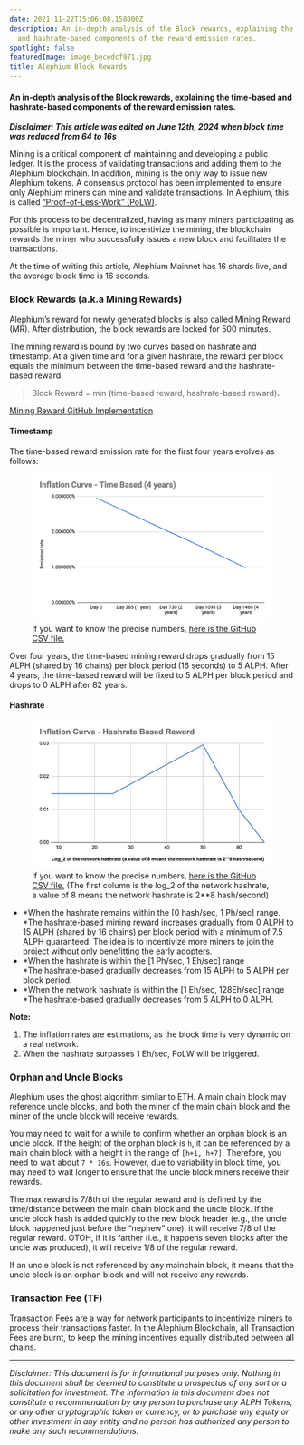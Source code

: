 ```yaml
---
date: 2021-11-22T15:06:08.158000Z
description: An in-depth analysis of the Block rewards, explaining the time-based
  and hashrate-based components of the reward emission rates.
spotlight: false
featuredImage: image_becedcf971.jpg
title: Alephium Block Rewards
---
```


#### An in-depth analysis of the Block rewards, explaining the time-based and hashrate-based components of the reward emission rates.

**_Disclaimer: This article was edited on June 12th, 2024 when block time was reduced from 64 to 16s_**

Mining is a critical component of maintaining and developing a public ledger. It is the process of validating transactions and adding them to the Alephium blockchain. In addition, mining is the only way to issue new Alephium tokens. A consensus protocol has been implemented to ensure only Alephium miners can mine and validate transactions. In Alephium, this is called <a href="https://medium.com/@alephium/tech-talk-1-the-ultimate-guide-to-proof-of-less-work-the-universe-and-everything-ba70644ab301" >“Proof-of-Less-Work” (PoLW)</a>.

For this process to be decentralized, having as many miners participating as possible is important. Hence, to incentivize the mining, the blockchain rewards the miner who successfully issues a new block and facilitates the transactions.

At the time of writing this article, Alephium Mainnet has 16 shards live, and the average block time is 16 seconds.

### Block Rewards (a.k.a Mining Rewards)

Alephium’s reward for newly generated blocks is also called Mining Reward (MR). After distribution, the block rewards are locked for 500 minutes.

The mining reward is bound by two curves based on hashrate and timestamp. At a given time and for a given hashrate, the reward per block equals the minimum between the time-based reward and the hashrate-based reward.

> Block Reward = min (time-based reward, hashrate-based reward)**.**

<a href="https://github.com/alephium/alephium/blob/master/protocol/src/main/scala/org/alephium/protocol/mining/Emission.scala" >Mining Reward GitHub Implementation</a>

#### Timestamp

The time-based reward emission rate for the first four years evolves as follows:

<figure id="f8c7" class="graf graf--figure graf-after--p">
<img src="image_becedcf971.jpg" class="graf-image" data-image-id="0*rDS3EQHgKpfB7DrG" data-width="1200" data-height="742" />
<figcaption>If you want to know the precise numbers, <a href="https://github.com/alephium/alephium/blob/master/protocol/src/main/resources/time-inflation.csv" class="markup--anchor markup--figure-anchor" >here is the GitHub CSV file.</a></figcaption>
</figure>

Over four years, the time-based mining reward drops gradually from 15 ALPH (shared by 16 chains) per block period (16 seconds) to 5 ALPH. After 4 years, the time-based reward will be fixed to 5 ALPH per block period and drops to 0 ALPH after 82 years.

#### Hashrate

<figure id="f83a" class="graf graf--figure graf-after--h4">
<img src="image_c9069ba7e9.jpeg" class="graf-image" data-image-id="1*u09fRk117tukjKx9AVeWig.jpeg" data-width="786" data-height="486" />
<figcaption>If you want to know the precise numbers, <a href="https://github.com/alephium/alephium/blob/master/protocol/src/main/resources/hashrate-inflation.csv" class="markup--anchor markup--figure-anchor" >here is the GitHub CSV file.</a> (The first column is the log_2 of the network hashrate, a value of 8 means the network hashrate is 2**8 hash/second)</figcaption>
</figure>

- <span id="e7a1">*When the hashrate remains within the \[0 hash/sec, 1 Ph/sec\] range.   
  *The hashrate-based mining reward increases gradually from 0 ALPH to 15 ALPH (shared by 16 chains) per block period with a minimum of 7.5 ALPH guaranteed. The idea is to incentivize more miners to join the project without only benefitting the early adopters.</span>
- <span id="6606">*When the hashrate is within the \[1 Ph/sec, 1 Eh/sec\] range  
  *The hashrate-based gradually decreases from 15 ALPH to 5 ALPH per block period.</span>
- <span id="1c43">*When the network hashrate is within the \[1 Eh/sec, 128Eh/sec\] range  
  *The hashrate-based gradually decreases from 5 ALPH to 0 ALPH.</span>

**Note:**

1. The inflation rates are estimations, as the block time is very dynamic on a real network.
2. When the hashrate surpasses 1 Eh/sec, PoLW will be triggered.

### Orphan and Uncle Blocks

Alephium uses the ghost algorithm similar to ETH. A main chain block may reference uncle blocks, and both the miner of the main chain block and the miner of the uncle block will receive rewards.

<figure id="aa12" class="graf graf--figure graf--iframe graf-after--p">

</figure>

You may need to wait for a while to confirm whether an orphan block is an uncle block. If the height of the orphan block is `h`, it can be referenced by a main chain block with a height in the range of `[h+1, h+7]`. Therefore, you need to wait about `7 * 16s`. However, due to variability in block time, you may need to wait longer to ensure that the uncle block miners receive their rewards.

The max reward is 7/8th of the regular reward and is defined by the time/distance between the main chain block and the uncle block. If the uncle block hash is added quickly to the new block header (e.g., the uncle block happened just before the “nephew” one), it will receive 7/8 of the regular reward. OTOH, if it is farther (i.e., it happens seven blocks after the uncle was produced), it will receive 1/8 of the regular reward.

If an uncle block is not referenced by any mainchain block, it means that the uncle block is an orphan block and will not receive any rewards.

### Transaction Fee (TF)

Transaction Fees are a way for network participants to incentivize miners to process their transactions faster. In the Alephium Blockchain, all Transaction Fees are burnt, to keep the mining incentives equally distributed between all chains.

---

_Disclaimer: This document is for informational purposes only. Nothing in this document shall be deemed to constitute a prospectus of any sort or a solicitation for investment. The information in this document does not constitute a recommendation by any person to purchase any ALPH Tokens, or any other cryptographic token or currency, or to purchase any equity or other investment in any entity and no person has authorized any person to make any such recommendations._
